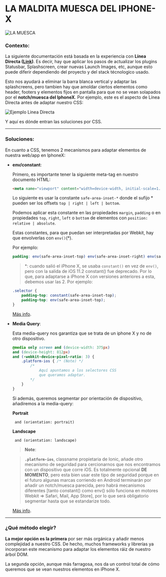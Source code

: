 
# LA MALDITA MUESCA DEL IPHONE-X
![LA MUESCA](https://i.blogs.es/cac9fc/notch1/1366_2000.jpg)
### Contexto:
La siguiente documentación está basada en la experiencia con **Línea Directa ([Link](https://docs.google.com/document/d/18G0xheo5q0rLkafXSjzM8t1M1bb_B88gjaY97bmvISU/edit))**.
Es decir, hay que aplicar los pasos de actualizar los plugins Statusbar, Splashscreen, crear nuevas Launch Images, etc, aunque esto puede diferir dependiendo del proyecto y del stack técnologico usado.

Esto nos ayudará a eliminar la barra blanca vertical y adaptar las splashcreens, pero tambien hay que amoldar ciertos elementos como header, footers y elementos fijos en pantalla para que no se vean solapados por el **notch/muesca del IphoneX**. Por ejemplo, este es el aspecto de Línea Directa antes de adaptar nuestro CSS:

![Ejemplo Linea Directa](https://dl2.pushbulletusercontent.com/X9kaaM8IEjWKSqMKYMu2xmwJoGsk4Heu/asset.PNG)

Y aquí es dónde entran las soluciones por CSS.

---

### Soluciones:
En cuanto a CSS, tenemos 2 mecanismos para adaptar elementos de nuestra web/app en IphoneX:

- **env/constant**:

	Primero, es importante tener la siguiente meta-tag en nuestro documento HTML:
	```html
	<meta name="viewport" content="width=device-width, initial-scale=1.0, viewport-fit=cover">
	```
	Lo siguiente es usar la constante ``safe-area-inset-*`` donde el sufijo * pueden ser los offsets ``top | right | left | bottom``.

	Podemos aplicar esta constante en las propiedades ``margin``, ``padding`` o en propiedades ``top``, ``right``, ``left`` o ``bottom`` de elementos con ``position: relative | absolute``.
	
	Estas constantes, para que puedan ser interpretadas por Webkit, hay que envolverlas con ``env()``(*).

	Por ejemplo:
	```scss
	padding: env(safe-area-inset-top) env(safe-area-inset-right) env(safe-area-inset-bottom) env(safe-area-inset-left);
	```

	>*: cuando salió el iPhone X, se usaba ``constant()`` en vez de ``env()``, pero con la salida de iOS 11.2 constant() fue deprecado.
	Por lo que, para adaptarse a iPhone X con versiones anteriores a esta, debemos usar las 2. Por ejemplo:
	```scss
	.selector {
		padding-top: constant(safe-area-inset-top);
		padding-top: env(safe-area-inset-top);
	}
	```

	[Más info](https://css-tricks.com/the-notch-and-css/).

- **Media Query**:

	Esta media-query nos garantiza que se trata de un iphone X y no de otro dispositivo.

	```css
	@media only screen and (device-width: 375px)
	and (device-height: 812px)
	and (-webkit-device-pixel-ratio: 3) {
		.platform-ios { /* (Note) */
			/* 
				Aquí apuntamos a los selectores CSS 
				que queramos adaptar. 
			*/
		}
	}
	```
	Si además, queremos segmentar por orientación de dispositivo, añadiremos a la media-query:

	**Portrait**

	`` and (orientation: portrait)``

	**Landscape**

	`` and (orientation: landscape)``

	>**Note**: 

	>**``.platform-ios``**, classname propietaria de Ionic, 
	añade otro mecanismo de seguridad 
	para cercionarnos que nos encontramos 
	con un dispositivo que corre iOS. 
	Es totalmente opcional **DE MOMENTO**, pero esta bien usar este tipo de seguridad porque en el futuro algunas marcas corriendo en Android terminarán por añadir un notch/muesca parecida, pero habrá mecanismos diferentes [tanto constant() como env() sólo funciona en motores Webkit => Safari, Mail, App Store], por lo que será obligatorio segmentar hasta que se estandarize todo.

	[Más info](https://stackoverflow.com/questions/46313640/iphone-x-8-8-plus-css-media-queries).
---
### ¿Qué método elegir?

**La mejor opción es la primera** por ser más orgánica y añadir menos complejidad a nuestro CSS. De hecho, muchos frameworks y librerías ya incorporan este mecanismo para adaptar los elementos ráiz de nuestro árbol DOM.

La segunda opción, aunque más farragosa, nos da un control total de cómo queremos que se vean nuestros elementos en iPhone X.